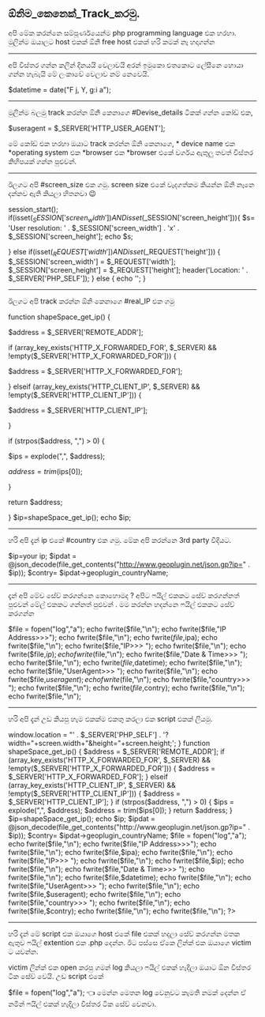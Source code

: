 ## ඕනිම_කෙනෙක්_Track_කරමු.


අපි මේක කරන්නෙ සම්පූර්ණයෙන්ම php programming language එක හරහා. මුලින්ම ඔයාලට host එකක් ඕනි free host එකක් හරි කමක් නෑ හදාගන්න

 --------------------------------------------------------------------------
අපි විස්තර ගන්න කලින් දිනයයි වෙලාවයි අරන් ඉමුකො එතකොට ලේසීනෙ හොයා ගන්න හැබැයි මේ ලංකාවේ වෙලාව නම් නෙවෙයි.

 $datetime = date("F j, Y, g:i a"); 

--------------------------------------------------------------------------

මුලින්ම බලමු track කරන්න ඕනි කෙනාගෙ #Devise_details ටිකක් ගන්න කෝඩ් එක,

$useragent = $_SERVER['HTTP_USER_AGENT'];

මේ කෝඩ් එක හරහා ඔයාට track කරන්න ඕනි කෙනාගෙ,
      * device name එක
      *operating system එක
      *browser එක 
      *browser එකේ වර්ගය ඇතුලු තවත් විස්තර කිහිපයක් ගන්න පුළුවන්.
      
--------------------------------------------------------------------------

ඊලගට අපි #screen_size එක ගමු. screen size එකේ වැදගත්කම කියන්න ඕනි නෑනෙ දන්නව ඇති කියලා හිතනවා 😉

session_start();
if(isset($_SESSION['screen_width']) AND isset($_SESSION['screen_height'])){
    $s= 'User resolution: ' . $_SESSION['screen_width'] . 'x' . $_SESSION['screen_height'];
    echo $s;
    
} else if(isset($_REQUEST['width']) AND isset($_REQUEST['height'])) {
    $_SESSION['screen_width'] = $_REQUEST['width'];
    $_SESSION['screen_height'] = $_REQUEST['height'];
    header('Location: ' . $_SERVER['PHP_SELF']);
} else {
    echo '<script type="text/javascript">window.location = "' . $_SERVER['PHP_SELF'] . '?width="+screen.width+"&height="+screen.height;</script>';
}

--------------------------------------------------------------------------
ඊලගට අපි track කරන්න ඕනි කෙනාගෙ #real_IP එක ගමු  

function shapeSpace_get_ip() {
 
 $address = $_SERVER['REMOTE_ADDR'];
 
 if (array_key_exists('HTTP_X_FORWARDED_FOR', $_SERVER) && !empty($_SERVER['HTTP_X_FORWARDED_FOR'])) {
 
 $address = $_SERVER['HTTP_X_FORWARDED_FOR'];
 
 } elseif (array_key_exists('HTTP_CLIENT_IP', $_SERVER) && !empty($_SERVER['HTTP_CLIENT_IP'])) {
 
 $address = $_SERVER['HTTP_CLIENT_IP'];
 
 }
 
 if (strpos($address, ",") > 0) {
 
 $ips = explode(",", $address);
 
 $address = trim($ips[0]);
 
 }
 
 return $address;
 
}
$ip=shapeSpace_get_ip();
echo $ip;

--------------------------------------------------------------------------

හරි අපි දැන් ip එකේ #country එක ගමු. මේක අපි කරන්නෙ 3rd party විදියට. 

$ip=your ip;
$ipdat = @json_decode(file_get_contents("http://www.geoplugin.net/json.gp?ip=" . $ip));
$contry= $ipdat->geoplugin_countryName; 

--------------------------------------------------------------------------

දැන් අපි මේව සේව් කරගන්නෙ කොහොමද ?
අපිට ෆයිල් එකකට සේව් කරගන්නත් පුළුවන් මේල් එකකට ගන්නත් පුළුවන් . මම කරන්න හදන්නෙ ෆයිල් එකකට සේව් කරගන්න 


$file = fopen("log","a");
echo fwrite($file,"\n");
echo fwrite($file,"IP Address>>>");
echo fwrite($file,"\n");
echo fwrite($file,$ipa);
echo fwrite($file,"\n");
echo fwrite($file,"IP>>> ");
echo fwrite($file,"\n");
echo fwrite($file,$ip);
echo fwrite($file,"\n");
echo fwrite($file,"Date & Time>>> ");
echo fwrite($file,"\n");
echo fwrite($file,$datetime);
echo fwrite($file,"\n");
echo fwrite($file,"UserAgent>>> ");
echo fwrite($file,"\n");
echo fwrite($file,$useragent);
echo fwrite($file,"\n");
echo fwrite($file,"country>>> ");
echo fwrite($file,"\n");
echo fwrite($file,$contry);
echo fwrite($file,"\n");
echo fwrite($file,"\n");

--------------------------------------------------------------------------

හරි අපි දැන් උඩ කියපු හැම එකක්ම එකතු කරලා එක script එකක් ලියමු.

<?php
$datetime = date("F j, Y, g:i a");
$useragent = $_SERVER['HTTP_USER_AGENT'];
session_start();
if(isset($_SESSION['screen_width']) AND isset($_SESSION['screen_height'])){
    $s= 'User resolution: ' . $_SESSION['screen_width'] . 'x' . $_SESSION['screen_height'];
    $file = fopen("log","a");

    echo fwrite($file,"\n");
    echo fwrite($file,"\n");
    echo fwrite($file,$s);
    
} else if(isset($_REQUEST['width']) AND isset($_REQUEST['height'])) {
    $_SESSION['screen_width'] = $_REQUEST['width'];
    $_SESSION['screen_height'] = $_REQUEST['height'];
    header('Location: ' . $_SERVER['PHP_SELF']);
} else {
    echo '<script type="text/javascript">window.location = "' . $_SERVER['PHP_SELF'] . '?width="+screen.width+"&height="+screen.height;</script>';
}
function shapeSpace_get_ip() {
 
 $address = $_SERVER['REMOTE_ADDR'];
 
 if (array_key_exists('HTTP_X_FORWARDED_FOR', $_SERVER) && !empty($_SERVER['HTTP_X_FORWARDED_FOR'])) {
 
 $address = $_SERVER['HTTP_X_FORWARDED_FOR'];
 
 } elseif (array_key_exists('HTTP_CLIENT_IP', $_SERVER) && !empty($_SERVER['HTTP_CLIENT_IP'])) {
 
 $address = $_SERVER['HTTP_CLIENT_IP'];
 
 }
 
 if (strpos($address, ",") > 0) {
 
 $ips = explode(",", $address);
 
 $address = trim($ips[0]);
 
 }
 
 return $address;
 
}
$ip=shapeSpace_get_ip();
echo $ip;
$ipdat = @json_decode(file_get_contents("http://www.geoplugin.net/json.gp?ip=" . $ip));
$contry= $ipdat->geoplugin_countryName; 

$file = fopen("log","a");
echo fwrite($file,"\n");
echo fwrite($file,"IP Address>>>");
echo fwrite($file,"\n");
echo fwrite($file,$ipa);
echo fwrite($file,"\n");
echo fwrite($file,"IP>>> ");
echo fwrite($file,"\n");
echo fwrite($file,$ip);
echo fwrite($file,"\n");
echo fwrite($file,"Date & Time>>> ");
echo fwrite($file,"\n");
echo fwrite($file,$datetime);
echo fwrite($file,"\n");
echo fwrite($file,"UserAgent>>> ");
echo fwrite($file,"\n");
echo fwrite($file,$useragent);
echo fwrite($file,"\n");
echo fwrite($file,"country>>> ");
echo fwrite($file,"\n");
echo fwrite($file,$contry);
echo fwrite($file,"\n");
echo fwrite($file,"\n");
?>

----------------------------------------------------------

හරි දැන් මේ script එක ඔයාගෙ host එකේ file එකක් හදලා සේව් කරගන්න මතක ඇතුව ෆයිල් extention එක .php දෙන්න. ඊට පස්සෙ ඒකෙ ලින්ක් එක ඔයාගෙ victim ට යවන්න.

victim ලින්ක් එක open කරපු ගමන් log කියලා ෆයිල් එකක් හැදිලා ඔයාට ඕන විස්තර ටික සේව් වෙයි. 
උඩ script එකේ 

$file = fopen("log","a"); 👈 මෙන්න මෙතන log වෙනුවට කැමති නමක් දෙන්න ඒ නමින් ෆයිල් එකක් හැදිලා විස්තර ටික සේව් වෙනවා.
